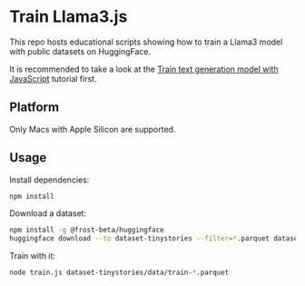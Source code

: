 # Train Llama3.js

This repo hosts educational scripts showing how to train a Llama3 model with
public datasets on HuggingFace.

It is recommended to take a look at the [Train text generation model with
JavaScript](https://github.com/frost-beta/train-model-with-js) tutorial first.

## Platform

Only Macs with Apple Silicon are supported.

## Usage

Install dependencies:

```sh
npm install
```

Download a dataset:

```sh
npm install -g @frost-beta/huggingface
huggingface download --to dataset-tinystories --filter=*.parquet datasets/Chat-Error/tinystories-gpt4
```

Train with it:

```sh
node train.js dataset-tinystories/data/train-*.parquet
```
